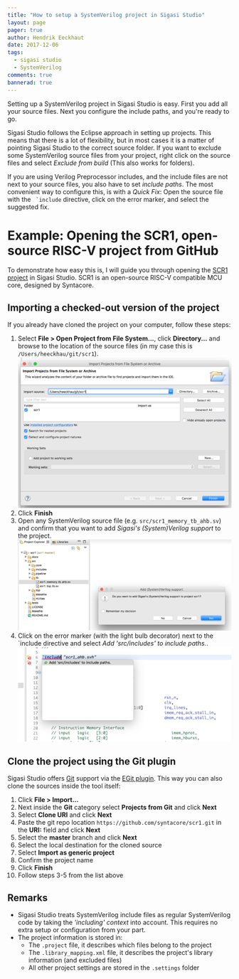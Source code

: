 ```yaml
---
title: "How to setup a SystemVerilog project in Sigasi Studio"
layout: page
pager: true
author: Hendrik Eeckhaut
date: 2017-12-06
tags: 
  - sigasi studio
  - SystemVerilog
comments: true
bannerad: true
---
```


Setting up a SystemVerilog project in Sigasi Studio is easy. First you add all your source files. Next you configure the include paths, and you're ready to go.

Sigasi Studio follows the Eclipse approach in setting up projects. This means that there is a lot of flexibility, but in most cases it is a matter of pointing Sigasi Studio to the correct source folder. If you want to exclude some SystemVerilog source files from your project, right click on the source files and select *Exclude from build* (This also works for folders).

If you are using Verilog Preprocessor includes, and the include files are not next to your source files, you also have to set *include paths*. The most convenient way to configure this, is with a *Quick Fix*: Open the source file with the `` `include`` directive, click on the error marker, and select the suggested fix.

# Example: Opening the SCR1, open-source RISC-V project from GitHub

To demonstrate how easy this is, I will guide you through opening the [SCR1 project](https://github.com/syntacore/scr1/tree/47a47a66c1f29b86103598e68883aeb2786b38a2) in Sigasi Studio. SCR1 is an open-source RISC-V compatible MCU core, designed by Syntacore.

## Importing a checked-out version of the project

If you already have cloned the project on your computer, follow these steps:

1. Select **File > Open Project from File System...**, click **Directory...** and browse to the location of the source files (in my case this is `/Users/heeckhau/git/scr1`).
![Import project](systemverilog-project-demo/import_wizard.png)
2. Click **Finish**
3. Open any SystemVerilog source file (e.g. `src/scr1_memory_tb_ahb.sv`) and confirm that you want to add *Sigasi's (System)Verilog support* to the project.
![Add SystemVerilog support](systemverilog-project-demo/add_verilog_support.png)
4. Click on the error marker (with the light bulb decorator) next to the \`include directive and select *Add 'src/includes' to include paths.*.
![Use the Quick Fix to configure the include path](systemverilog-project-demo/quickfix_include.png)

## Clone the project using the Git plugin

Sigasi Studio offers [Git](https://git-scm.com/) support via the [EGit plugin](http://www.eclipse.org/egit/). This way you can also clone the sources inside the tool itself:

1. Click **File > Import...**
2. Next inside the **Git** category select **Projects from Git** and click **Next**
3. Select **Clone URI** and click **Next**
4. Paste the git repo location `https://github.com/syntacore/scr1.git` in the **URI:** field and click **Next**
5. Select the **master** branch and click **Next**
6. Select the local destination for the cloned source 
7. Select **Import as generic project**
8. Confirm the project name
9. Click **Finish**
10. Follow steps 3-5 from the list above

## Remarks

* Sigasi Studio treats SystemVerilog include files as regular SystemVerilog code by taking the *'including' context* into account. This requires no extra setup or configuration from your part.
* The project information is stored in:
    * The `.project` file, it describes which files belong to the project
    * The `.library_mapping.xml` file, it describes the project's library information (and excluded files)
    * All other project settings are stored in the `.settings` folder
